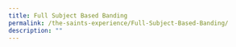 ```yaml
---
title: Full Subject Based Banding
permalink: /the-saints-experience/Full-Subject-Based-Banding/
description: ""
---
```

